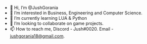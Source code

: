 - 👋 Hi, I’m @JushGorania
- 👀 I’m interested in Business, Engineering and Computer Science.
- 🌱 I’m currently learning LUA & Python
- 💞️ I’m looking to collaborate on game projects.
- 📫 How to reach me, Discord - Jush#0020. Email - jushgorania18@gmail.com.
